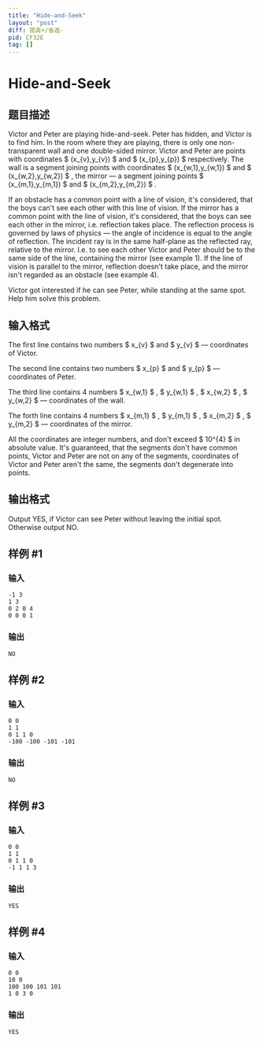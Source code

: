 ```yaml
---
title: "Hide-and-Seek"
layout: "post"
diff: 提高+/省选-
pid: CF32E
tag: []
---
```


# Hide-and-Seek

## 题目描述

Victor and Peter are playing hide-and-seek. Peter has hidden, and Victor is to find him. In the room where they are playing, there is only one non-transparent wall and one double-sided mirror. Victor and Peter are points with coordinates $ (x_{v},y_{v}) $ and $ (x_{p},y_{p}) $ respectively. The wall is a segment joining points with coordinates $ (x_{w,1},y_{w,1}) $ and $ (x_{w,2},y_{w,2}) $ , the mirror — a segment joining points $ (x_{m,1},y_{m,1}) $ and $ (x_{m,2},y_{m,2}) $ .

If an obstacle has a common point with a line of vision, it's considered, that the boys can't see each other with this line of vision. If the mirror has a common point with the line of vision, it's considered, that the boys can see each other in the mirror, i.e. reflection takes place. The reflection process is governed by laws of physics — the angle of incidence is equal to the angle of reflection. The incident ray is in the same half-plane as the reflected ray, relative to the mirror. I.e. to see each other Victor and Peter should be to the same side of the line, containing the mirror (see example 1). If the line of vision is parallel to the mirror, reflection doesn't take place, and the mirror isn't regarded as an obstacle (see example 4).

Victor got interested if he can see Peter, while standing at the same spot. Help him solve this problem.

## 输入格式

The first line contains two numbers $ x_{v} $ and $ y_{v} $ — coordinates of Victor.

The second line contains two numbers $ x_{p} $ and $ y_{p} $ — coordinates of Peter.

The third line contains 4 numbers $ x_{w,1} $ , $ y_{w,1} $ , $ x_{w,2} $ , $ y_{w,2} $ — coordinates of the wall.

The forth line contains 4 numbers $ x_{m,1} $ , $ y_{m,1} $ , $ x_{m,2} $ , $ y_{m,2} $ — coordinates of the mirror.

All the coordinates are integer numbers, and don't exceed $ 10^{4} $ in absolute value. It's guaranteed, that the segments don't have common points, Victor and Peter are not on any of the segments, coordinates of Victor and Peter aren't the same, the segments don't degenerate into points.

## 输出格式

Output YES, if Victor can see Peter without leaving the initial spot. Otherwise output NO.

## 样例 #1

### 输入

```
-1 3
1 3
0 2 0 4
0 0 0 1

```

### 输出

```
NO

```

## 样例 #2

### 输入

```
0 0
1 1
0 1 1 0
-100 -100 -101 -101

```

### 输出

```
NO

```

## 样例 #3

### 输入

```
0 0
1 1
0 1 1 0
-1 1 1 3

```

### 输出

```
YES

```

## 样例 #4

### 输入

```
0 0
10 0
100 100 101 101
1 0 3 0

```

### 输出

```
YES

```

